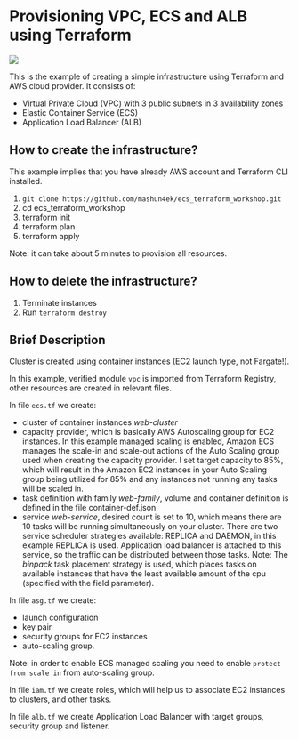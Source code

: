 # Provisioning VPC, ECS and ALB using Terraform

![](https://github.com/mashun4ek/ecs_terraform_workshop/workflows/Terraform/badge.svg)

This is the example of creating a simple infrastructure using Terraform and AWS cloud provider. It consists of:
- Virtual Private Cloud (VPC) with 3 public subnets in 3 availability zones
- Elastic Container Service (ECS)
- Application Load Balancer (ALB)

## How to create the infrastructure?
This example implies that you have already AWS account and Terraform CLI installed.
1. `git clone https://github.com/mashun4ek/ecs_terraform_workshop.git`
2. cd ecs_terraform_workshop
3. terraform init
4. terraform plan
5. terraform apply

Note: it can take about 5 minutes to provision all resources.
## How to delete the infrastructure?
1. Terminate instances
2. Run `terraform destroy`

## Brief Description

Cluster is created using container instances (EC2 launch type, not Fargate!). 

In this example, verified module `vpc` is imported from Terraform Registry, other resources are created in relevant files.

In file `ecs.tf` we create:
  - cluster of container instances _web-cluster_
  - capacity provider, which is basically AWS Autoscaling group for EC2 instances. In this example managed scaling is enabled, Amazon ECS manages the scale-in and scale-out actions of the Auto Scaling group used when creating the capacity provider. I set target capacity to 85%, which will result in the Amazon EC2 instances in your Auto Scaling group being utilized for 85% and any instances not running any tasks will be scaled in.
  - task definition with family _web-family_, volume and container definition is defined in the file container-def.json
  - service _web-service_, desired count is set to 10, which means there are 10 tasks will be running simultaneously on your cluster. There are two service scheduler strategies available: REPLICA and DAEMON, in this example REPLICA is used. Application load balancer is attached to this service, so the traffic can be distributed between those tasks.
  Note: The _binpack_ task placement strategy is used, which places tasks on available instances that have the least available amount of the cpu (specified with the field parameter). 

In file `asg.tf` we create:
  - launch configuration
  - key pair
  - security groups for EC2 instances
  - auto-scaling group. 

Note: in order to enable ECS managed scaling you need to enable `protect from scale in` from auto-scaling group.

In file `iam.tf` we create roles, which will help us to associate EC2 instances to clusters, and other tasks.

In file `alb.tf` we create Application Load Balancer with target groups, security group and listener. 

